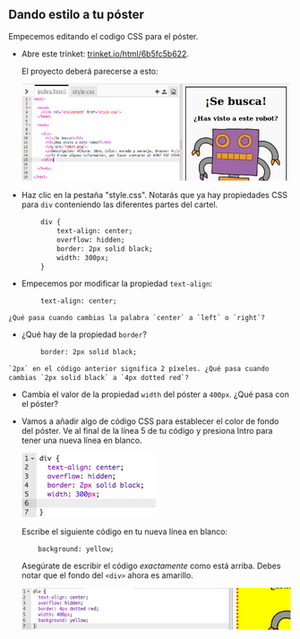## Dando estilo a tu póster

Empecemos editando el codigo CSS para el póster.

+ Abre este trinket: <a target="_blank" href="https://trinket.io/html/6b5fc5b622">trinket.io/html/6b5fc5b622</a>.
    
    El proyecto deberá parecerse a esto:
    
    ![captura de pantalla](images/wanted-starter.png)

+ Haz clic en la pestaña "style.css". Notarás que ya hay propiedades CSS para `div` conteniendo las diferentes partes del cartel.
```    
        div {
            text-align: center;
            overflow: hidden;
            border: 2px solid black;
            width: 300px;
        }   
```        

+ Empecemos por modificar la propiedad `text-align`:
```    
        text-align: center;
```        
    
    ¿Qué pasa cuando cambias la palabra `center` a `left` o `right`?

+ ¿Qué hay de la propiedad `border`?
```    
        border: 2px solid black;
```        
    
    `2px` en el código anterior significa 2 píxeles. ¿Qué pasa cuando cambias `2px solid black` a `4px dotted red`?

+ Cambia el valor de la propiedad `width` del póster a `400px`. ¿Qué pasa con el póster?

+ Vamos a añadir algo de código CSS para establecer el color de fondo del póster. Ve al final de la línea 5 de tu código y presiona Intro para tener una nueva línea en blanco.
    
    ![captura de pantalla](images/wanted-newline.png)
    
    Escribe el siguiente código en tu nueva línea en blanco:
    ```
        background: yellow;
    ```    
    
    Asegúrate de escribir el código *exactamente* como está arriba. Debes notar que el fondo del `<div>` ahora es amarillo.
    
    ![captura de pantalla](images/wanted-background.png)